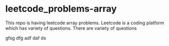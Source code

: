 # leetcode_problems-array
This repo is having leetcode array problems.
Leetcode is a coding platform which has variety of questions.
There are variety of questions


gfsg
dfg
adf
daf
ds
